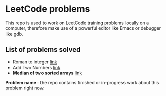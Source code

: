 # LeetCode problems
 This repo is used to work on LeetCode training problems locally on a computer, therefore make use of a powerful editor like Emacs or debugger like gdb.

## List of problems solved
* Roman to integer [link](https://leetcode.com/problems/roman-to-integer/)
* Add Two Numbers [link](https://leetcode.com/problems/add-two-numbers/)
* **Median of two sorted arrays** [link](https://leetcode.com/problems/median-of-two-sorted-arrays/)

**Problem name** : the repo contains finished or in-progress work about this problem right now.
